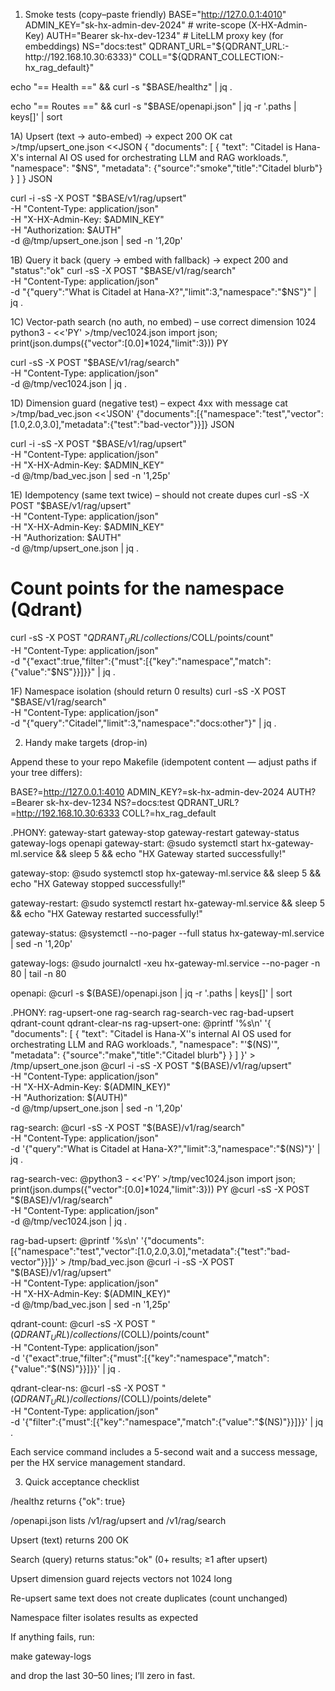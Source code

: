 1) Smoke tests (copy–paste friendly)
BASE="http://127.0.0.1:4010"
ADMIN_KEY="sk-hx-admin-dev-2024"        # write-scope (X-HX-Admin-Key)
AUTH="Bearer sk-hx-dev-1234"            # LiteLLM proxy key (for embeddings)
NS="docs:test"
QDRANT_URL="${QDRANT_URL:-http://192.168.10.30:6333}"
COLL="${QDRANT_COLLECTION:-hx_rag_default}"

echo "== Health ==" && curl -s "$BASE/healthz" | jq .

echo "== Routes ==" && curl -s "$BASE/openapi.json" | jq -r '.paths | keys[]' | sort

1A) Upsert (text → auto-embed) → expect 200 OK
cat >/tmp/upsert_one.json <<JSON
{
  "documents": [
    {
      "text": "Citadel is Hana-X's internal AI OS used for orchestrating LLM and RAG workloads.",
      "namespace": "$NS",
      "metadata": {"source":"smoke","title":"Citadel blurb"}
    }
  ]
}
JSON

curl -i -sS -X POST "$BASE/v1/rag/upsert" \
  -H "Content-Type: application/json" \
  -H "X-HX-Admin-Key: $ADMIN_KEY" \
  -H "Authorization: $AUTH" \
  -d @/tmp/upsert_one.json | sed -n '1,20p'

1B) Query it back (query → embed with fallback) → expect 200 and "status":"ok"
curl -sS -X POST "$BASE/v1/rag/search" \
  -H "Content-Type: application/json" \
  -d "{\"query\":\"What is Citadel at Hana-X?\",\"limit\":3,\"namespace\":\"$NS\"}" | jq .

1C) Vector-path search (no auth, no embed) – use correct dimension 1024
python3 - <<'PY' >/tmp/vec1024.json
import json; print(json.dumps({"vector":[0.0]*1024,"limit":3}))
PY

curl -sS -X POST "$BASE/v1/rag/search" \
  -H "Content-Type: application/json" \
  -d @/tmp/vec1024.json | jq .

1D) Dimension guard (negative test) – expect 4xx with message
cat >/tmp/bad_vec.json <<'JSON'
{"documents":[{"namespace":"test","vector":[1.0,2.0,3.0],"metadata":{"test":"bad-vector"}}]}
JSON

curl -i -sS -X POST "$BASE/v1/rag/upsert" \
  -H "Content-Type: application/json" \
  -H "X-HX-Admin-Key: $ADMIN_KEY" \
  -d @/tmp/bad_vec.json | sed -n '1,25p'

1E) Idempotency (same text twice) – should not create dupes
curl -sS -X POST "$BASE/v1/rag/upsert" \
  -H "Content-Type: application/json" \
  -H "X-HX-Admin-Key: $ADMIN_KEY" \
  -H "Authorization: $AUTH" \
  -d @/tmp/upsert_one.json | jq .

# Count points for the namespace (Qdrant)
curl -sS -X POST "$QDRANT_URL/collections/$COLL/points/count" \
  -H "Content-Type: application/json" \
  -d "{\"exact\":true,\"filter\":{\"must\":[{\"key\":\"namespace\",\"match\":{\"value\":\"$NS\"}}]}}" | jq .

1F) Namespace isolation (should return 0 results)
curl -sS -X POST "$BASE/v1/rag/search" \
  -H "Content-Type: application/json" \
  -d "{\"query\":\"Citadel\",\"limit\":3,\"namespace\":\"docs:other\"}" | jq .

2) Handy make targets (drop-in)

Append these to your repo Makefile (idempotent content — adjust paths if your tree differs):

BASE?=http://127.0.0.1:4010
ADMIN_KEY?=sk-hx-admin-dev-2024
AUTH?=Bearer sk-hx-dev-1234
NS?=docs:test
QDRANT_URL?=http://192.168.10.30:6333
COLL?=hx_rag_default

.PHONY: gateway-start gateway-stop gateway-restart gateway-status gateway-logs openapi
gateway-start:
	@sudo systemctl start hx-gateway-ml.service && sleep 5 && echo "HX Gateway started successfully!"

gateway-stop:
	@sudo systemctl stop hx-gateway-ml.service && sleep 5 && echo "HX Gateway stopped successfully!"

gateway-restart:
	@sudo systemctl restart hx-gateway-ml.service && sleep 5 && echo "HX Gateway restarted successfully!"

gateway-status:
	@systemctl --no-pager --full status hx-gateway-ml.service | sed -n '1,20p'

gateway-logs:
	@sudo journalctl -xeu hx-gateway-ml.service --no-pager -n 80 | tail -n 80

openapi:
	@curl -s $(BASE)/openapi.json | jq -r '.paths | keys[]' | sort

.PHONY: rag-upsert-one rag-search rag-search-vec rag-bad-upsert qdrant-count qdrant-clear-ns
rag-upsert-one:
	@printf '%s\n' '{ "documents": [ { "text": "Citadel is Hana-X''s internal AI OS used for orchestrating LLM and RAG workloads.", "namespace": "'$(NS)'", "metadata": {"source":"make","title":"Citadel blurb"} } ] }' > /tmp/upsert_one.json
	@curl -i -sS -X POST "$(BASE)/v1/rag/upsert" \
	  -H "Content-Type: application/json" \
	  -H "X-HX-Admin-Key: $(ADMIN_KEY)" \
	  -H "Authorization: $(AUTH)" \
	  -d @/tmp/upsert_one.json | sed -n '1,20p'

rag-search:
	@curl -sS -X POST "$(BASE)/v1/rag/search" \
	  -H "Content-Type: application/json" \
	  -d '{"query":"What is Citadel at Hana-X?","limit":3,"namespace":"$(NS)"}' | jq .

rag-search-vec:
	@python3 - <<'PY' >/tmp/vec1024.json
import json; print(json.dumps({"vector":[0.0]*1024,"limit":3}))
PY
	@curl -sS -X POST "$(BASE)/v1/rag/search" \
	  -H "Content-Type: application/json" \
	  -d @/tmp/vec1024.json | jq .

rag-bad-upsert:
	@printf '%s\n' '{"documents":[{"namespace":"test","vector":[1.0,2.0,3.0],"metadata":{"test":"bad-vector"}}]}' > /tmp/bad_vec.json
	@curl -i -sS -X POST "$(BASE)/v1/rag/upsert" \
	  -H "Content-Type: application/json" \
	  -H "X-HX-Admin-Key: $(ADMIN_KEY)" \
	  -d @/tmp/bad_vec.json | sed -n '1,25p'

qdrant-count:
	@curl -sS -X POST "$(QDRANT_URL)/collections/$(COLL)/points/count" \
	  -H "Content-Type: application/json" \
	  -d '{"exact":true,"filter":{"must":[{"key":"namespace","match":{"value":"$(NS)"}}]}}' | jq .

qdrant-clear-ns:
	@curl -sS -X POST "$(QDRANT_URL)/collections/$(COLL)/points/delete" \
	  -H "Content-Type: application/json" \
	  -d '{"filter":{"must":[{"key":"namespace","match":{"value":"$(NS)"}}]}}' | jq .


Each service command includes a 5-second wait and a success message, per the HX service management standard.

3) Quick acceptance checklist

 /healthz returns {"ok": true}

 /openapi.json lists /v1/rag/upsert and /v1/rag/search

 Upsert (text) returns 200 OK

 Search (query) returns status:"ok" (0+ results; ≥1 after upsert)

 Upsert dimension guard rejects vectors not 1024 long

 Re-upsert same text does not create duplicates (count unchanged)

 Namespace filter isolates results as expected

If anything fails, run:

make gateway-logs


and drop the last 30–50 lines; I’ll zero in fast.